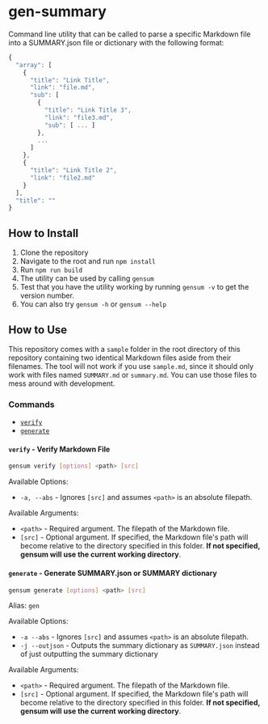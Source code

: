 # gen-summary

Command line utility that can be called to parse a specific Markdown file into a SUMMARY.json file or dictionary with the following format:

```javascript
{
  "array": [
    {
      "title": "Link Title",
      "link": "file.md",
      "sub": [
        {
          "title": "Link Title 3",
          "link": "file3.md",
          "sub": [ ... ]
        },
        ...
      ]
    },
    {
      "title": "Link Title 2",
      "link": "file2.md"
    }
  ],
  "title": ""
}
```

## How to Install

1. Clone the repository
2. Navigate to the root and run `npm install`
3. Run `npm run build`
4. The utility can be used by calling `gensum`
5. Test that you have the utility working by running `gensum -v` to get the version number.
6. You can also try `gensum -h` or `gensum --help`

## How to Use

This repository comes with a `sample` folder in the root directory of this repository containing two identical Markdown files aside from their filenames. The tool will not work if you use `sample.md`, since it should only work with files named `SUMMARY.md` or `summary.md`. You can use those files to mess around with development.

### Commands

* [`verify`](#verify---verify-markdown-file)
* [`generate`](#generate---generate-summaryjson-or-summary-dictionary)

#### `verify` - Verify Markdown File

```bash
gensum verify [options] <path> [src]   
```

Available Options:

* `-a, --abs` - Ignores `[src]` and assumes `<path>` is an absolute filepath.

Available Arguments:

* `<path>` - Required argument. The filepath of the Markdown file. 
* `[src]` - Optional argument. If specified, the Markdown file's path will become relative to the directory specified in this folder. **If not specified, gensum will use the current working directory**.

#### `generate` - Generate SUMMARY.json or SUMMARY dictionary

```bash
gensum generate [options] <path> [src]
```

Alias: `gen`

Available Options:

* `-a --abs` - Ignores `[src]` and assumes `<path>` is an absolute filepath.
* `-j --outjson` - Outputs the summary dictionary as `SUMMARY.json` instead of just outputting the summary dictionary

Available Arguments:

* `<path>` - Required argument. The filepath of the Markdown file. 
* `[src]` - Optional argument. If specified, the Markdown file's path will become relative to the directory specified in this folder. **If not specified, gensum will use the current working directory**.
